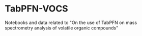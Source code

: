 # TabPFN-VOCS
Notebooks and data related to "On the use of TabPFN on mass spectrometry analysis of volatile organic compounds"
